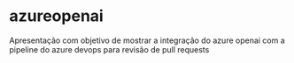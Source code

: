 # azureopenai

Apresentação com objetivo de mostrar a integração do azure openai com a pipeline do azure devops para revisão de pull requests